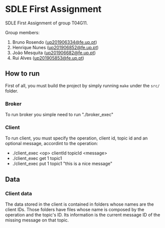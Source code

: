 # SDLE First Assignment

SDLE First Assignment of group T04G11.

Group members:

1. Bruno Rosendo (up201906334@fe.up.pt)
2. Henrique Nunes (up201906852@fe.up.pt)
3. João Mesquita (up201906682@fe.up.pt)
4. Rui Alves (up201905853@fe.up.pt)

## How to run

First of all, you must build the project by simply running `make` under the `src/` folder.

### Broker
To run broker you simple need to run "./broker_exec"

### Client
To run client, you must specify the operation, client id, topic id and an optional message, accordint to the operation:

- ./client_exec \<op> clientId topicId \<message>
- ./client_exec get 1 topic1
- ./client_exec put 1 topic1 "this is a nice message"

## Data

### Client data
The data stored in the client is contained in folders whose names are the client IDs.
Those folders have files whose name is composed by the operation and the topic's ID. Its
information is the current message ID of the missing message on that topic.
